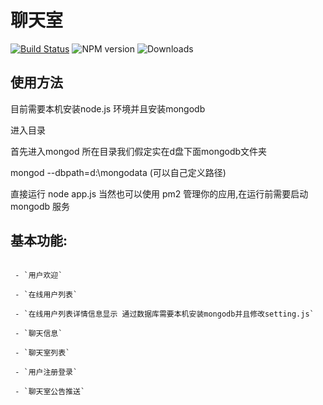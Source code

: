 
# 聊天室

[![Build Status](https://secure.travis-ci.org/Automattic/socket.io.svg)](http://travis-ci.org/Automattic/socket.io)
![NPM version](https://badge.fury.io/js/socket.io.svg)
![Downloads](http://img.shields.io/npm/dm/socket.io.svg?style=flat)

## 使用方法

目前需要本机安装node.js 环境并且安装mongodb

进入目录

首先进入mongod 所在目录我们假定实在d盘下面mongodb文件夹

mongod --dbpath=d:\mongodata  (可以自己定义路径)

直接运行 node app.js  当然也可以使用 pm2 管理你的应用,在运行前需要启动mongodb 服务



## 基本功能:

`````text

 - `用户欢迎`

 - `在线用户列表`

 - `在线用户列表详情信息显示 通过数据库需要本机安装mongodb并且修改setting.js`

 - `聊天信息`

 - `聊天室列表`

 - `用户注册登录`

 - `聊天室公告推送`